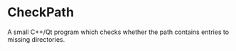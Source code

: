 # CheckPath
A small C++/Qt program which checks whether the path contains entries to missing directories.
